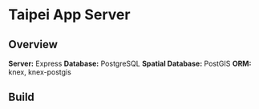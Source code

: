 # Taipei App Server

## Overview

**Server:** Express
**Database:** PostgreSQL
**Spatial Database:** PostGIS
**ORM:** knex, knex-postgis

## Build

